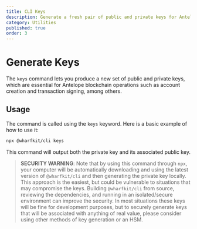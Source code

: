 ```yaml
---
title: CLI Keys
description: Generate a fresh pair of public and private keys for Antelope blockchain interactions.
category: Utilities
published: true
order: 3
---
```


# Generate Keys

The `keys` command lets you produce a new set of public and private keys, which are essential for Antelope blockchain operations such as account creation and transaction signing, among others.

## Usage

The command is called using the `keys` keyword. Here is a basic example of how to use it:

```bash
npx @wharfkit/cli keys
```

This command will output both the private key and its associated public key.

> **SECURITY WARNING**: Note that by using this command through `npx`, your computer will be automatically downloading and using the latest version of `@wharfkit/cli` and then generating the private key locally. This approach is the easiest, but could be vulnerable to situations that may compromise the keys. Building `@wharfkit/cli` from source, reviewing the dependencies, and running in an isolated/secure environment can improve the security. In most situations these keys will be fine for development purposes, but to securely generate keys that will be associated with anything of real value, please consider using other methods of key generation or an HSM.
